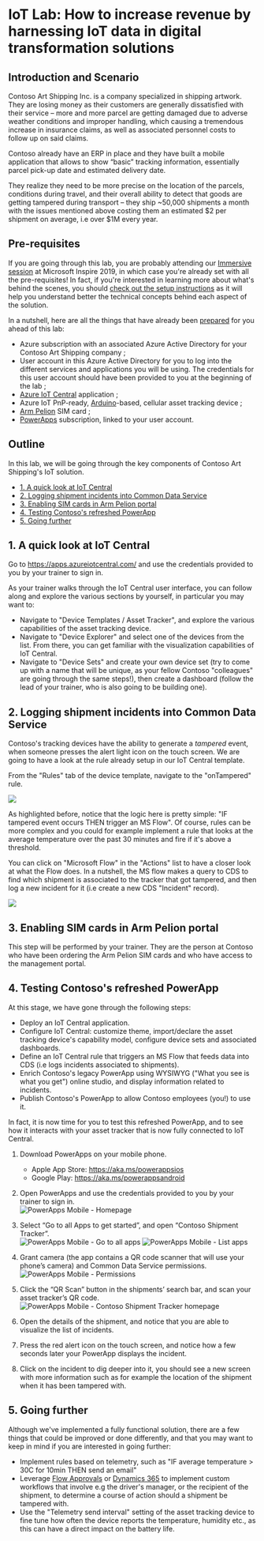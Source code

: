 # IoT Lab: How to increase revenue by harnessing IoT data in digital transformation solutions <!-- omit in toc -->

## Introduction and Scenario <!-- omit in toc -->

Contoso Art Shipping Inc. is a company specialized in shipping artwork. They are losing money as their customers are generally dissatisfied with their service – more and more parcel are getting damaged due to adverse weather conditions and improper handling, which causing a tremendous increase in insurance claims, as well as associated personnel costs to follow up on said claims.

Contoso already have an ERP in place and they have built a mobile application that allows to show “basic” tracking information, essentially parcel pick-up date and estimated delivery date.

They realize they need to be more precise on the location of the parcels, conditions during travel, and their overall ability to detect that goods are getting tampered during transport – they ship ~50,000 shipments a month with the issues mentioned above costing them an estimated \$2 per shipment on average, i.e over \$1M every year.

## Pre-requisites <!-- omit in toc -->

If you are going through this lab, you are probably attending our [Immersive session](https://myinspire.microsoft.com/sessions/34136301-fa4d-4ada-b369-9f6acaebcbb4) at Microsoft Inspire 2019, in which case you're already set with all the pre-requisites! In fact, if you're interested in learning more about what's behind the scenes, you should [check out the setup instructions](lab-setup) as it will help you understand better the technical concepts behind each aspect of the solution. 

In a nutshell, here are all the things that have already been [prepared](lab-setup) for you ahead of this lab:

* Azure subscription with an associated Azure Active Directory for your Contoso Art Shipping company ;
* User account in this Azure Active Directory for you to log into the different services and applications you will be using. The credentials for this user account should have been provided to you at the beginning of the lab ;
* [Azure IoT Central](https://azure.microsoft.com/en-us/services/iot-central/) application ;
* Azure IoT PnP-ready, [Arduino](https://www.arduino.cc/)-based, cellular asset tracking device ;
* [Arm Pelion](https://www.arm.com/products/iot/pelion-iot-platform/connectivity-management/connectivity-as-a-service) SIM card ;
* [PowerApps](https://powerapps.microsoft.com) subscription, linked to your user account.

## Outline <!-- omit in toc -->

In this lab, we will be going through the key components of Contoso Art Shipping's IoT solution.

* [1. A quick look at IoT Central](#1-A-quick-look-at-IoT-Central)
* [2. Logging shipment incidents into Common Data Service](#2-Logging-shipment-incidents-into-Common-Data-Service)
* [3. Enabling SIM cards in Arm Pelion portal](#3-Enabling-SIM-cards-in-Arm-Pelion-portal)
* [4. Testing Contoso's refreshed PowerApp](#4-Testing-Contosos-refreshed-PowerApp)
* [5. Going further](#5-Going-further)

## 1. A quick look at IoT Central

Go to <https://apps.azureiotcentral.com/> and use the credentials provided to you by your trainer to sign in.

As your trainer walks through the IoT Central user interface, you can follow along and explore the various sections by yourself, in particular you may want to:

* Navigate to "Device Templates / Asset Tracker", and explore the various capabilities of the asset tracking device.
* Navigate to "Device Explorer" and select one of the devices from the list. From there, you can get familiar with the visualization capabilities of IoT Central.
* Navigate to "Device Sets" and create your own device set (try to come up with a name that will be unique, as your fellow Contoso "colleagues" are going through the same steps!), then create a dashboard (follow the lead of your trainer, who is also going to be building one).

## 2. Logging shipment incidents into Common Data Service

Contoso's tracking devices have the ability to generate a *tampered* event, when someone presses the alert light icon on the touch screen. We are going to have a look at the rule already setup in our IoT Central template. 

From the "Rules" tab of the device template, navigate to the "onTampered" rule.

![](assets/iot-central-rule.png)

As highlighted before, notice that the logic here is pretty simple: "IF tampered event occurs THEN trigger an MS Flow". Of course, rules can be more complex and you could for example implement a rule that looks at the average temperature over the past 30 minutes and fire if it's above a threshold.

You can click on "Microsoft Flow" in the "Actions" list to have a closer look at what the Flow does. In a nutshell, the MS flow makes a query to CDS to find which shipment is associated to the tracker that got tampered, and then log a new incident for it (i.e create a new CDS "Incident" record).

![](assets/ms-flow-overview.png)

## 3. Enabling SIM cards in Arm Pelion portal

This step will be performed by your trainer. They are the person at Contoso who have been ordering the Arm Pelion SIM cards and who have access to the management portal. 

## 4. Testing Contoso's refreshed PowerApp

At this stage, we have gone through the following steps:

* Deploy an IoT Central application.
* Configure IoT Central: customize theme, import/declare the asset tracking device's capability model, configure device sets and associated dashboards.
* Define an IoT Central rule that triggers an MS Flow that feeds data into CDS (i.e logs incidents associated to shipments).
* Enrich Contoso's legacy PowerApp using WYSIWYG ("What you see is what you get") online studio, and display information related to incidents.
* Publish Contoso's PowerApp to allow Contoso employees (you!) to use it.

In fact, it is now time for you to test this refreshed PowerApp, and to see how it interacts with your asset tracker that is now fully connected to IoT Central.

1. Download PowerApps on your mobile phone.
   * Apple App Store: <https://aka.ms/powerappsios>
   * Google Play: <https://aka.ms/powerappsandroid>

1. Open PowerApps and use the credentials provided to you by your trainer to sign in.  
![PowerApps Mobile - Homepage](assets/powerapps-mobile-homepage.png)

1. Select “Go to all Apps to get started”, and open “Contoso Shipment Tracker”.  
![PowerApps Mobile - Go to all apps](assets/powerapps-mobile-go-to-all-apps.png)
![PowerApps Mobile - List apps](assets/powerapps-mobile-contoso-asset-trackers.png)

1. Grant camera (the app contains a QR code scanner that will use your phone’s camera) and Common Data Service permissions.  
![PowerApps Mobile - Permissions](assets/powerapps-mobile-permissions.png)

1. Click the “QR Scan” button in the shipments’ search bar, and scan your asset tracker’s QR code.  
![PowerApps Mobile - Contoso Shipment Tracker homepage](assets/powerapps-mobile-app-homepage.png)

1. Open the details of the shipment, and notice that you are able to visualize the list of incidents.

1. Press the red alert icon on the touch screen, and notice how a few seconds later your PowerApp displays the incident.

1. Click on the incident to dig deeper into it, you should see a new screen with more information such as for example the location of the shipment when it has been tampered with.

## 5. Going further

Although we've implemented a fully functional solution, there are a few things that could be improved or done differently, and that you may want to keep in mind if you are interested in going further:

* Implement rules based on telemetry, such as "IF average temperature > 30C for 10min THEN send an email"
* Leverage [Flow Approvals](https://docs.microsoft.com/en-us/connectors/approvals/) or [Dynamics 365](https://dynamics.microsoft.com/en-us/) to implement custom workflows that involve e.g the driver's manager, or the recipient of the shipment, to determine a course of action should a shipment be tampered with.
* Use the "Telemetry send interval" setting of the asset tracking device to fine tune how often the device reports the temperature, humidity etc., as this can have a direct impact on the battery life.
